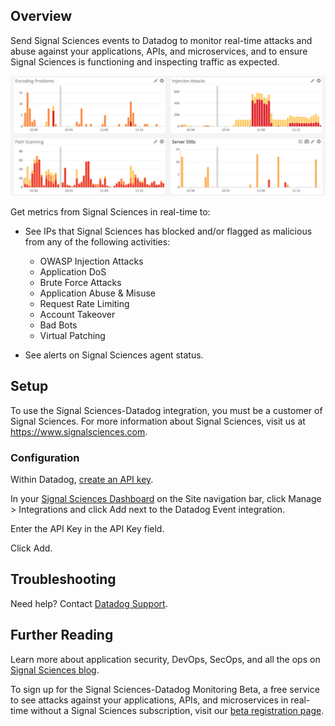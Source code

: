 ## Overview

Send Signal Sciences events to Datadog to monitor real-time attacks and abuse against your applications, APIs, and microservices, and to ensure Signal Sciences is functioning and inspecting traffic as expected.

![image-datadog-sigsci-security][1]

Get metrics from Signal Sciences in real-time to:

* See IPs that Signal Sciences has blocked and/or flagged as malicious from any of the following activities:

  - OWASP Injection Attacks
  - Application DoS
  - Brute Force Attacks
  - Application Abuse & Misuse
  - Request Rate Limiting
  - Account Takeover
  - Bad Bots
  - Virtual Patching

* See alerts on Signal Sciences agent status.


## Setup

To use the Signal Sciences-Datadog integration, you must be a customer of Signal Sciences. For more information about Signal Sciences, visit us at <https://www.signalsciences.com>.

### Configuration

Within Datadog, [create an API key][2].

In your [Signal Sciences Dashboard][3] on the Site navigation bar, click Manage > Integrations and click Add next to the Datadog Event integration.

Enter the API Key in the API Key field.

Click Add.

## Troubleshooting
Need help? Contact [Datadog Support][4].

## Further Reading

Learn more about application security, DevOps, SecOps, and all the ops on [Signal Sciences blog][5].

To sign up for the Signal Sciences-Datadog Monitoring Beta, a free service to see attacks against your applications, APIs, and microservices in real-time without a Signal Sciences subscription, visit our [beta registration page][6].

[1]: ./images/datadog-sigsci-security.png
[2]: https://app.datadoghq.com/account/settings#api
[3]: https://dashboard.signalsciences.net
[4]: http://docs.datadoghq.com/help/
[5]: https://labs.signalsciences.com
[6]: https://info.signalsciences.com/datadog-security
